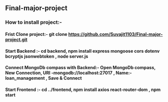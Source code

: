 ## Final-major-project
### How to install project:-
#### Frist Clone project:- git clone https://github.com/Suvajit1103/Final-major-project.git
#### Start Backend :- cd backend, npm install express mongoose cors dotenv bcryptjs jsonwebtoken , node server.js
#### Connect MongoDb compass with Backend:- Open MongoDb compass, New Connection, URI -mongodb://localhost:27017 , Name:- loan_management , Save & Connect 
#### Start Frontend :- cd ../frontend, npm install axios react-router-dom , npm start